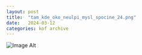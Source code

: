```yaml
---
layout:	post
title:	"tam_kde_oko_neulpi_mysl_spocine_24.png"
date:	2024-03-12
categories:	kof archive
---
```


![Image Alt](https://k0f.github.io/assets/tam_kde_oko_neulpi_mysl_spocine_24.png)